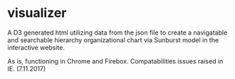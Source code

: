 # visualizer

A D3 generated html utilizing data from the json file to create a navigatable and searchable hierarchy organizational chart via Sunburst model in the interactive website.

As is, functioning in Chrome and Firebox. Compatabilities issues raised in IE. (7.11.2017)
